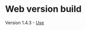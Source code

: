 # Web version build

Version 1.4.3 - [Use](https://roheydel.github.io/TCCC_Training_App_WebVersion/LatestBuild/index.html)<br>